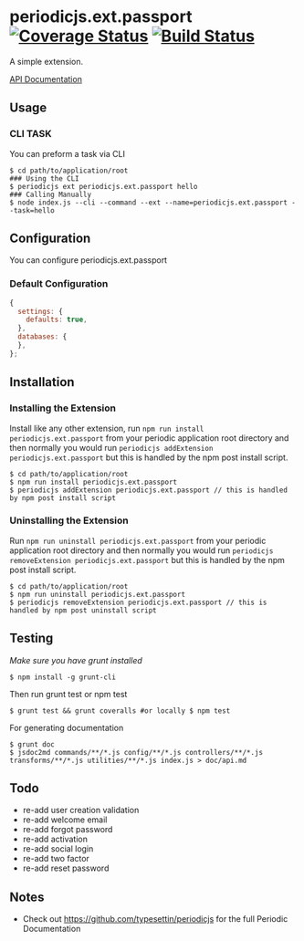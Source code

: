 # periodicjs.ext.passport [![Coverage Status](https://coveralls.io/repos/github/githubUserOrgName/periodicjs.ext.passport/badge.svg?branch=master)](https://coveralls.io/github/githubUserOrgName/periodicjs.ext.passport?branch=master) [![Build Status](https://travis-ci.org/githubUserOrgName/periodicjs.ext.passport.svg?branch=master)](https://travis-ci.org/githubUserOrgName/periodicjs.ext.passport)

  A simple extension.

  [API Documentation](https://github.com/githubUserOrgName/periodicjs.ext.passport/blob/master/doc/api.md)

  ## Usage

  ### CLI TASK

  You can preform a task via CLI
  ```
  $ cd path/to/application/root
  ### Using the CLI
  $ periodicjs ext periodicjs.ext.passport hello  
  ### Calling Manually
  $ node index.js --cli --command --ext --name=periodicjs.ext.passport --task=hello 
  ```

  ## Configuration

  You can configure periodicjs.ext.passport

  ### Default Configuration
  ```javascript
  {
    settings: {
      defaults: true,
    },
    databases: {
    },
  };
  ```


  ## Installation

  ### Installing the Extension

  Install like any other extension, run `npm run install periodicjs.ext.passport` from your periodic application root directory and then normally you would run `periodicjs addExtension periodicjs.ext.passport` but this is handled by the npm post install script.
  ```
  $ cd path/to/application/root
  $ npm run install periodicjs.ext.passport
  $ periodicjs addExtension periodicjs.ext.passport // this is handled by npm post install script
  ```
  ### Uninstalling the Extension

  Run `npm run uninstall periodicjs.ext.passport` from your periodic application root directory and then normally you would run `periodicjs removeExtension periodicjs.ext.passport` but this is handled by the npm post install script.
  ```
  $ cd path/to/application/root
  $ npm run uninstall periodicjs.ext.passport
  $ periodicjs removeExtension periodicjs.ext.passport // this is handled by npm post uninstall script
  ```


  ## Testing
  *Make sure you have grunt installed*
  ```
  $ npm install -g grunt-cli
  ```

  Then run grunt test or npm test
  ```
  $ grunt test && grunt coveralls #or locally $ npm test
  ```
  For generating documentation
  ```
  $ grunt doc
  $ jsdoc2md commands/**/*.js config/**/*.js controllers/**/*.js  transforms/**/*.js utilities/**/*.js index.js > doc/api.md
  ```

 ## Todo

 * re-add user creation validation
 * re-add welcome email
 * re-add forgot password
 * re-add activation
 * re-add social login
 * re-add two factor
 * re-add reset password

## Notes
  * Check out https://github.com/typesettin/periodicjs for the full Periodic Documentation